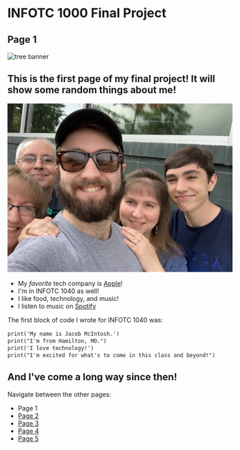 # INFOTC 1000 Final Project
## Page 1
![tree banner](https://www.ppt-backgrounds.net/uploads/tree-banner-quality-image.jpeg)

This is the **first page** of my final project! It will show some random things about me!
---
![my family and me](familypic.jpg)

- My *favorite* tech company is [Apple](https://www.apple.com/)!
- I'm in INFOTC 1040 as well!
- I like food, technology, and music!
- I listen to music on [Spotify](https://www.spotify.com/us/)

The first block of code I wrote for INFOTC 1040 was:
```
print('My name is Jacob McIntosh.')
print("I'm from Hamilton, MO.")
print('I love technology!')
print("I'm excited for what's to come in this class and beyond!")
```
And I've come a **long** way since then!
---
Navigate between the other pages:
- Page 1
- [Page 2](page2.md)
- [Page 3](page3.md)
- [Page 4](page4.md)
- [Page 5](page5.md)
